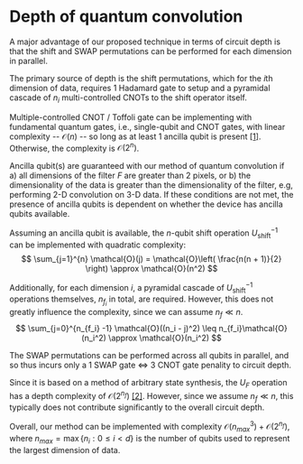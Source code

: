 # Depth of quantum convolution

A major advantage of our proposed technique in terms of circuit depth is that the shift and SWAP permutations can be performed for each dimension in parallel.

The primary source of depth is the shift permutations, which for the $i$th dimension of data, requires 1 Hadamard gate to setup and a pyramidal cascade of $n_i$ multi-controlled CNOTs to the shift operator itself.

Multiple-controlled CNOT / Toffoli gate can be implementing with fundamental quantum gates, i.e., single-qubit and CNOT gates, with linear complexity -- $\mathcal{O}(n)$ -- so long as at least 1 ancilla qubit is present [[1]](https://link.springer.com/chapter/10.1007/978-3-031-08760-8_16). Otherwise, the complexity is $\mathcal{O}(2^n)$.

Ancilla qubit(s) are guaranteed with our method of quantum convolution if a) all dimensions of the filter $F$ are greater than 2 pixels, or b) the dimensionality of the data is greater than the dimensionality of the filter, e.g, performing 2-D convolution on 3-D data. If these conditions are not met, the presence of ancilla qubits is dependent on whether the device has ancilla qubits available.

Assuming an ancilla qubit is available, the $n$-qubit shift operation $U_\text{shift}^{-1}$ can be implemented with quadratic complexity:
$$
\sum_{j=1}^{n} \mathcal{O}(j) = \mathcal{O}\left( \frac{n(n + 1)}{2} \right) \approx \mathcal{O}(n^2)
$$

Additionally, for each dimension $i$, a pyramidal cascade of $U_\text{shift}^{-1}$ operations themselves, $n_{f_i}$ in total, are required. However, this does not greatly influence the complexity, since we can assume $n_f \ll n$.
$$
\sum_{j=0}^{n_{f_i} -1} \mathcal{O}((n_i - j)^2) \leq n_{f_i}\mathcal{O}(n_i^2) \approx \mathcal{O}(n_i^2)
$$

The SWAP permutations can be performed across all qubits in parallel, and so thus incurs only a 1 SWAP gate $\Leftrightarrow$ 3 CNOT gate penality to circuit depth.

Since it is based on a method of arbitrary state synthesis, the $U_F$ operation has a depth complexity of $\mathcal{O}(2^{n_f})$ [[2]](https://ieeexplore.ieee.org/abstract/document/10050794). However, since we assume $n_f \ll n$, this typically does not contribute significantly to the overall circuit depth.

Overall, our method can be implemented with complexity $\mathcal{O}(n_{max}^3) + \mathcal{O}(2^{n_f})$, where $n_{max} = \max \{ n_i : 0 \leq i < d \}$ is the number of qubits used to represent the largest dimension of data.
